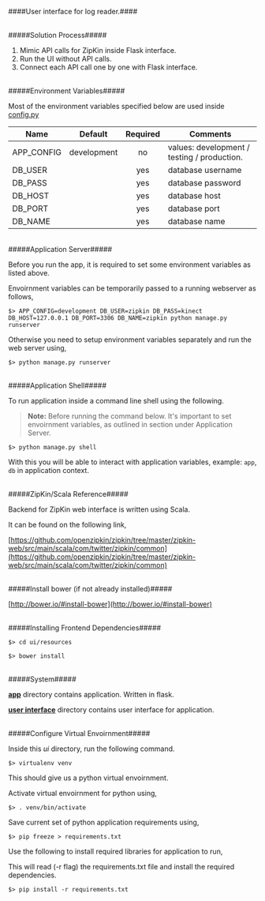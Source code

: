 ####User interface for log reader.####

<br />
#####Solution Process#####

1. Mimic API calls for ZipKin inside Flask interface.
2. Run the UI without API calls.
3. Connect each API call one by one with Flask interface.

<br />
#####Environment Variables#####

Most of the environment variables specified below are used inside [config.py](config.py)

|  Name 	|  Default 	|  Required 	|  Comments 	|
|---	|---	|:---:	|---	|
| APP_CONFIG  	|  development 	|  no 	|   values: development / testing / production. 	|
| DB_USER  	|   	|  yes 	|  database username 	|
| DB_PASS  	|   	|  yes 	|  database password 	|
| DB_HOST  	|   	|  yes 	|  database host 	|
| DB_PORT  	|   	|  yes 	|  database port 	|
| DB_NAME  	|   	|  yes 	|  database name 	|

<br />
#####Application Server#####

Before you run the app, it is required to set some environment variables as listed above.

Envoirnment variables can be temporarily passed to a running webserver as follows,

`$> APP_CONFIG=development DB_USER=zipkin DB_PASS=kinect DB_HOST=127.0.0.1 DB_PORT=3306 DB_NAME=zipkin python manage.py runserver`

Otherwise you need to setup environment variables separately and run the web server using,

`$> python manage.py runserver`

<br />
#####Application Shell#####

To run application inside a command line shell using the following.

> **Note:**
> Before running the command below. It's important to set envoirnment variables, as outlined in section under
> Application Server.

`$> python manage.py shell`

With this you will be able to interact with application variables, example: `app`, `db` in application context.

<br />
#####ZipKin/Scala Reference#####

Backend for ZipKin web interface is written using Scala.

It can be found on the following link,

[https://github.com/openzipkin/zipkin/tree/master/zipkin-web/src/main/scala/com/twitter/zipkin/common](https://github.com/openzipkin/zipkin/tree/master/zipkin-web/src/main/scala/com/twitter/zipkin/common)

<br />
#####Install bower (if not already installed)#####

[http://bower.io/#install-bower](http://bower.io/#install-bower)

<br />
#####Installing Frontend Dependencies#####

`$> cd ui/resources`

`$> bower install`

<br />
#####System#####

**[app](app/)** directory contains application. Written in flask.

**[user interface](ui/)** directory contains user interface for application.

<br />
#####Configure Virtual Envoirnment#####

Inside this *ui* directory, run the following command.

`$> virtualenv venv`

This should give us a python virtual envoirnment.

Activate virtual envoirnment for python using,

`$> . venv/bin/activate`

Save current set of python application requirements using,

`$> pip freeze > requirements.txt`

Use the following to install required libraries for application to run,

This will read (-r flag) the requirements.txt file and install the required dependencies.

`$> pip install -r requirements.txt`
